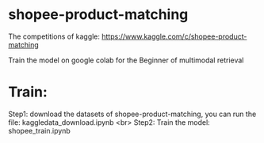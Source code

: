 # shopee-product-matching
 The competitions of kaggle: https://www.kaggle.com/c/shopee-product-matching

 Train the model on google colab for the Beginner of multimodal retrieval

 # Train:
  Step1: download the datasets of shopee-product-matching, you can run the file: kaggledata_download.ipynb \<br> 
  Step2: Train the model: shopee_train.ipynb

